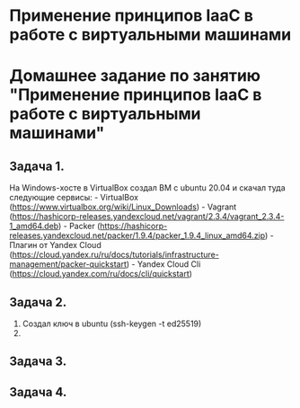 # Применение принципов IaaC в работе с виртуальными машинами
# Домашнее задание по занятию "Применение принципов IaaC в работе с виртуальными машинами"

## Задача 1.
  На Windows-хосте в VirtualBox создал ВМ с ubuntu 20.04 и скачал туда следующие сервисы:
    - VirtualBox (https://www.virtualbox.org/wiki/Linux_Downloads)
    - Vagrant (https://hashicorp-releases.yandexcloud.net/vagrant/2.3.4/vagrant_2.3.4-1_amd64.deb)
    - Packer (https://hashicorp-releases.yandexcloud.net/packer/1.9.4/packer_1.9.4_linux_amd64.zip)
    - Плагин от Yandex Cloud (https://cloud.yandex.ru/ru/docs/tutorials/infrastructure-management/packer-quickstart)
    - Yandex Cloud Cli (https://cloud.yandex.com/ru/docs/cli/quickstart)
## Задача 2.
  1. Создал ключ в ubuntu (ssh-keygen -t ed25519)
  2. 

## Задача 3.

 
## Задача 4.
